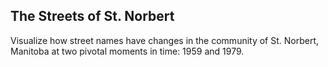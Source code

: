 ## The Streets of St. Norbert

Visualize how street names have changes in the community of St. Norbert, Manitoba at two pivotal moments in time: 1959 and 1979. 


